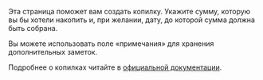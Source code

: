 Эта страница поможет вам создать копилку. Укажите сумму, которую вы бы хотели накопить и, при желании, дату, до которой сумма должна быть собрана.

Вы можете использовать поле «примечания» для хранения дополнительных заметок.

Подробнее о копилках читайте в [официальной документации](https://docs.firefly-iii.org/advanced-concepts/piggies).